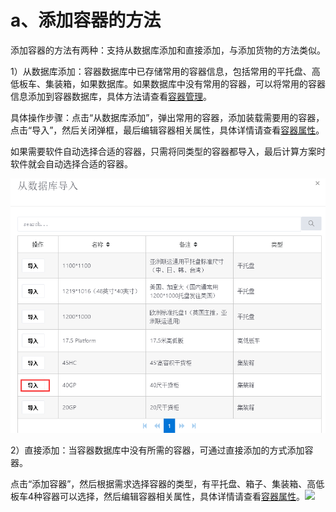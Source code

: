 # a、添加容器的方法

添加容器的方法有两种：支持从数据库添加和直接添加，与添加货物的方法类似。

1）从数据库添加：容器数据库中已存储常用的容器信息，包括常用的平托盘、高低板车、集装箱，如果数据库。如果数据库中没有常用的容器，可以将常用的容器信息添加到容器数据库，具体方法请查看[容器管理](https://doc.zhuangxiang.com/liu-3001-rong-qi-guan-li.html)。

具体操作步骤：点击“从数据库添加”，弹出常用的容器，添加装载需要用的容器，点击“导入”，然后关闭弹框，最后编辑容器相关属性，具体详情请查看[容器属性](https://legacy.gitbook.com/book/loadmaster/loadmaster-manual/edit#)。

如果需要软件自动选择合适的容器，只需将同类型的容器都导入，最后计算方案时软件就会自动选择合适的容器。

![](/.gitbook/assets/7%20-%20副本.png)

2）直接添加：当容器数据库中没有所需的容器，可通过直接添加的方式添加容器。

点击“添加容器”，然后根据需求选择容器的类型，有平托盘、箱子、集装箱、高低板车4种容器可以选择，然后编辑容器相关属性，具体详情请查看[容器属性](https://legacy.gitbook.com/book/loadmaster/loadmaster-manual/edit#)。![](/.gitbook/assets/nn.png)


